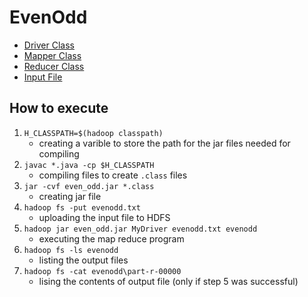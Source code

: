 # EvenOdd

- [Driver Class](./MyDriver.java)
- [Mapper Class](./MyMapper.java)
- [Reducer Class](./MyReducer.java)
- [Input File](./evenodd.txt)

## How to execute

1. `H_CLASSPATH=$(hadoop classpath)`
   - creating a varible to store the path for the jar files needed for compiling
2. `javac *.java -cp $H_CLASSPATH`
   - compiling files to create `.class` files
3. `jar -cvf even_odd.jar *.class`
   - creating jar file
4. `hadoop fs -put evenodd.txt`
   - uploading the input file to HDFS
5. `hadoop jar even_odd.jar MyDriver evenodd.txt evenodd`
   - executing the map reduce program
6. `hadoop fs -ls evenodd`
   - listing the output files
7. `hadoop fs -cat evenodd\part-r-00000`
   - lising the contents of output file (only if step 5 was successful)